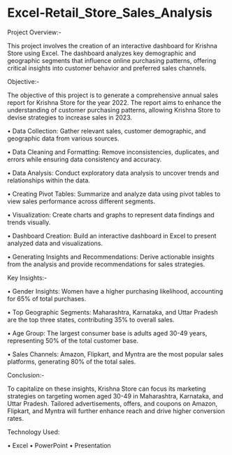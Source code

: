 # Excel-Retail_Store_Sales_Analysis

Project Overview:-

This project involves the creation of an interactive dashboard for Krishna Store using Excel. The dashboard analyzes key demographic and geographic segments that influence online purchasing patterns, offering critical insights into customer behavior and preferred sales channels.

Objective:-

The objective of this project is to generate a comprehensive annual sales report for Krishna Store for the year 2022. The report aims to enhance the understanding of customer purchasing patterns, allowing Krishna Store to devise strategies to increase sales in 2023.

• Data Collection: Gather relevant sales, customer demographic, and geographic data from various sources.

• Data Cleaning and Formatting: Remove inconsistencies, duplicates, and errors while ensuring data consistency and accuracy.

• Data Analysis: Conduct exploratory data analysis to uncover trends and relationships within the data.

• Creating Pivot Tables: Summarize and analyze data using pivot tables to view sales performance across different segments.

• Visualization: Create charts and graphs to represent data findings and trends visually.

• Dashboard Creation: Build an interactive dashboard in Excel to present analyzed data and visualizations.

• Generating Insights and Recommendations: Derive actionable insights from the analysis and provide recommendations for sales strategies.

Key Insights:-

• Gender Insights: Women have a higher purchasing likelihood, accounting for 65% of total purchases.

• Top Geographic Segments: Maharashtra, Karnataka, and Uttar Pradesh are the top three states, contributing 35% to overall sales.

• Age Group: The largest consumer base is adults aged 30-49 years, representing 50% of the total customer base.

• Sales Channels: Amazon, Flipkart, and Myntra are the most popular sales platforms, generating 80% of the total sales.

Conclusion:-

To capitalize on these insights, Krishna Store can focus its marketing strategies on targeting women aged 30-49 in Maharashtra, Karnataka, and Uttar Pradesh. Tailored advertisements, offers, and coupons on Amazon, Flipkart, and Myntra will further enhance reach and drive higher conversion rates.

Technology Used:

• Excel
• PowerPoint
• Presentation

